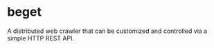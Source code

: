 beget
=====

A distributed web crawler that can be customized and controlled via a simple HTTP REST API.